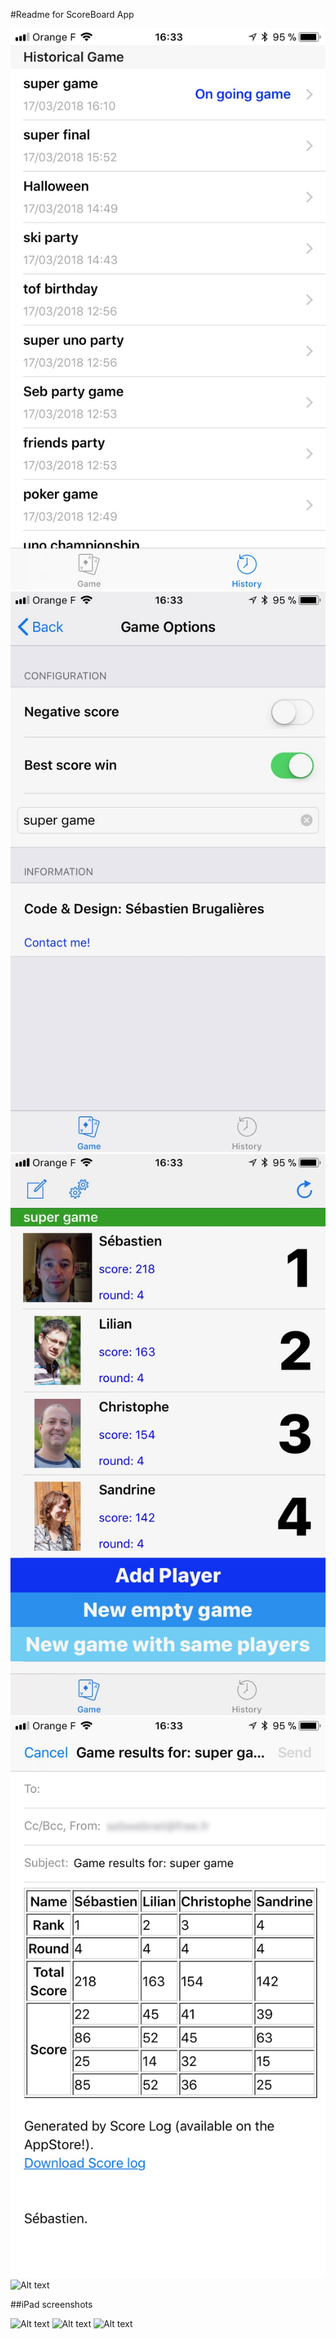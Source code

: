 #Readme for ScoreBoard App

![Alt text](Screenshots/2.jpg?raw=true "Score list") ![Alt text](Screenshots/3.jpg?raw=true "Add score") 
![Alt text](Screenshots/1.jpg?raw=true "Menu") ![Alt text](Screenshots/4.jpg?raw=true "Options") 
![Alt text](Screenshots/5.jpg?raw=true "Share results")

##iPad screenshots

![Alt text](Screenshots/iPad1.jpg?raw=true "Start")
![Alt text](Screenshots/iPad2.jpg?raw=true "Game")
![Alt text](Screenshots/iPad3.jpg?raw=true "Options")

